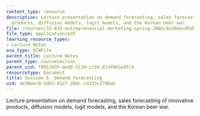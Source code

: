 ```yaml
---
content_type: resource
description: Lecture presentation on demand forecasting, sales forecasting of innovative
  products, diffusion models, logit models, and the Korean beer war.
file: /courses/15-835-entrepreneurial-marketing-spring-2002/4e30eec05db3832728dcca533c270bab_session6.pdf
file_type: application/pdf
learning_resource_types:
- Lecture Notes
ocw_type: OCWFile
parent_title: Lecture Notes
parent_type: CourseSection
parent_uid: f0911835-ded8-5134-cc58-8134901edfc9
resourcetype: Document
title: Session 6  Demand Forecasting
uid: 4e30eec0-5db3-8327-28dc-ca533c270bab
---
```

Lecture presentation on demand forecasting, sales forecasting of innovative products, diffusion models, logit models, and the Korean beer war.

